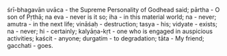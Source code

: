 śrī-bhagavān uvāca - the Supreme Personality of Godhead said; pārtha - O son of Pṛthā; na eva - never is it so; iha - in this material world; na - never; amutra - in the next life; vināśaḥ - destruction; tasya - his; vidyate - exists; na - never; hi - certainly; kalyāṇa-kṛt - one who is engaged in auspicious activities; kaścit - anyone; durgatim - to degradation; tāta - My friend; gacchati - goes.